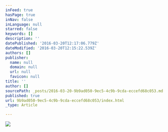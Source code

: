 ```yaml
---
inFeed: true
hasPage: true
inNav: false
inLanguage: null
starred: false
keywords: []
description: ''
datePublished: '2016-03-20T12:17:06.779Z'
dateModified: '2016-03-20T12:15:22.539Z'
authors: []
publisher:
  name: null
  domain: null
  url: null
  favicon: null
title: ''
author: []
sourcePath: _posts/2016-03-20-9b9ad050-9ec5-4c9b-9cda-eccefd68c053.md
published: true
url: 9b9ad050-9ec5-4c9b-9cda-eccefd68c053/index.html
_type: Article

---
```

![](https://the-grid-user-content.s3-us-west-2.amazonaws.com/94636d33-8a24-40ed-9d43-450317bd34b1.jpg)